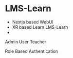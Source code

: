 # LMS-Learn
- Nextjs based WebUI
- XR based Learn
LMS-Learn
-
Admin 
User
Teacher

Role Based Authentication
